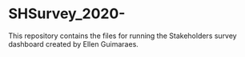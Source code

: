 # SHSurvey_2020-

This repository contains the files for running the Stakeholders survey dashboard created by Ellen Guimaraes.


